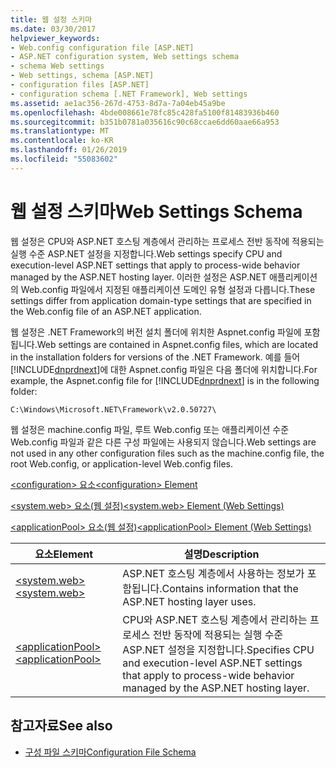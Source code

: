 ```yaml
---
title: 웹 설정 스키마
ms.date: 03/30/2017
helpviewer_keywords:
- Web.config configuration file [ASP.NET]
- ASP.NET configuration system, Web settings schema
- schema Web settings
- Web settings, schema [ASP.NET]
- configuration files [ASP.NET]
- configuration schema [.NET Framework], Web settings
ms.assetid: ae1ac356-267d-4753-8d7a-7a04eb45a9be
ms.openlocfilehash: 4bde008661e78fc85c428fa5100f81483936b460
ms.sourcegitcommit: b351b0781a035616c90c68ccae6dd60aae66a953
ms.translationtype: MT
ms.contentlocale: ko-KR
ms.lasthandoff: 01/26/2019
ms.locfileid: "55083602"
---
```

# <a name="web-settings-schema"></a><span data-ttu-id="6d8bb-102">웹 설정 스키마</span><span class="sxs-lookup"><span data-stu-id="6d8bb-102">Web Settings Schema</span></span>
<span data-ttu-id="6d8bb-103">웹 설정은 CPU와 ASP.NET 호스팅 계층에서 관리하는 프로세스 전반 동작에 적용되는 실행 수준 ASP.NET 설정을 지정합니다.</span><span class="sxs-lookup"><span data-stu-id="6d8bb-103">Web settings specify CPU and execution-level ASP.NET settings that apply to process-wide behavior managed by the ASP.NET hosting layer.</span></span> <span data-ttu-id="6d8bb-104">이러한 설정은 ASP.NET 애플리케이션의 Web.config 파일에서 지정된 애플리케이션 도메인 유형 설정과 다릅니다.</span><span class="sxs-lookup"><span data-stu-id="6d8bb-104">These settings differ from application domain-type settings that are specified in the Web.config file of an ASP.NET application.</span></span>  
  
 <span data-ttu-id="6d8bb-105">웹 설정은 .NET Framework의 버전 설치 폴더에 위치한 Aspnet.config 파일에 포함됩니다.</span><span class="sxs-lookup"><span data-stu-id="6d8bb-105">Web settings are contained in Aspnet.config files, which are located in the installation folders for versions of the .NET Framework.</span></span> <span data-ttu-id="6d8bb-106">예를 들어 [!INCLUDE[dnprdnext](../../../../../includes/dnprdnext-md.md)]에 대한 Aspnet.config 파일은 다음 폴더에 위치합니다.</span><span class="sxs-lookup"><span data-stu-id="6d8bb-106">For example, the Aspnet.config file for [!INCLUDE[dnprdnext](../../../../../includes/dnprdnext-md.md)] is in the following folder:</span></span>  
  
 `C:\Windows\Microsoft.NET\Framework\v2.0.50727\`  
  
 <span data-ttu-id="6d8bb-107">웹 설정은 machine.config 파일, 루트 Web.config 또는 애플리케이션 수준 Web.config 파일과 같은 다른 구성 파일에는 사용되지 않습니다.</span><span class="sxs-lookup"><span data-stu-id="6d8bb-107">Web settings are not used in any other configuration files such as the machine.config file, the root Web.config, or application-level Web.config files.</span></span>  
  
 [<span data-ttu-id="6d8bb-108">\<configuration> 요소</span><span class="sxs-lookup"><span data-stu-id="6d8bb-108">\<configuration> Element</span></span>](../../../../../docs/framework/configure-apps/file-schema/configuration-element.md)  
  
 [<span data-ttu-id="6d8bb-109">\<system.web> 요소(웹 설정)</span><span class="sxs-lookup"><span data-stu-id="6d8bb-109">\<system.web> Element (Web Settings)</span></span>](../../../../../docs/framework/configure-apps/file-schema/web/system-web-element-web-settings.md)  
  
 [<span data-ttu-id="6d8bb-110">\<applicationPool> 요소(웹 설정)</span><span class="sxs-lookup"><span data-stu-id="6d8bb-110">\<applicationPool> Element (Web Settings)</span></span>](../../../../../docs/framework/configure-apps/file-schema/web/applicationpool-element-web-settings.md)  
  
|<span data-ttu-id="6d8bb-111">요소</span><span class="sxs-lookup"><span data-stu-id="6d8bb-111">Element</span></span>|<span data-ttu-id="6d8bb-112">설명</span><span class="sxs-lookup"><span data-stu-id="6d8bb-112">Description</span></span>|  
|-------------|-----------------|  
|[<span data-ttu-id="6d8bb-113">\<system.web></span><span class="sxs-lookup"><span data-stu-id="6d8bb-113">\<system.web></span></span>](../../../../../docs/framework/configure-apps/file-schema/web/system-web-element-web-settings.md)|<span data-ttu-id="6d8bb-114">ASP.NET 호스팅 계층에서 사용하는 정보가 포함됩니다.</span><span class="sxs-lookup"><span data-stu-id="6d8bb-114">Contains information that the ASP.NET hosting layer uses.</span></span>|  
|[<span data-ttu-id="6d8bb-115">\<applicationPool></span><span class="sxs-lookup"><span data-stu-id="6d8bb-115">\<applicationPool></span></span>](../../../../../docs/framework/configure-apps/file-schema/web/applicationpool-element-web-settings.md)|<span data-ttu-id="6d8bb-116">CPU와 ASP.NET 호스팅 계층에서 관리하는 프로세스 전반 동작에 적용되는 실행 수준 ASP.NET 설정을 지정합니다.</span><span class="sxs-lookup"><span data-stu-id="6d8bb-116">Specifies CPU and execution-level ASP.NET settings that apply to process-wide behavior managed by the ASP.NET hosting layer.</span></span>|  
  
## <a name="see-also"></a><span data-ttu-id="6d8bb-117">참고자료</span><span class="sxs-lookup"><span data-stu-id="6d8bb-117">See also</span></span>
- [<span data-ttu-id="6d8bb-118">구성 파일 스키마</span><span class="sxs-lookup"><span data-stu-id="6d8bb-118">Configuration File Schema</span></span>](../../../../../docs/framework/configure-apps/file-schema/index.md)
